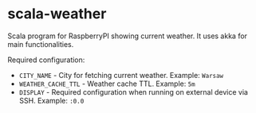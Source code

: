 # scala-weather

Scala program for RaspberryPI showing current weather.
It uses akka for main functionalities.

Required configuration:

* `CITY_NAME` - City for fetching current weather. Example: `Warsaw`
* `WEATHER_CACHE_TTL` - Weather cache TTL. Example: `5m`
* `DISPLAY` - Required configuration when running on external device via SSH. Example: `:0.0`